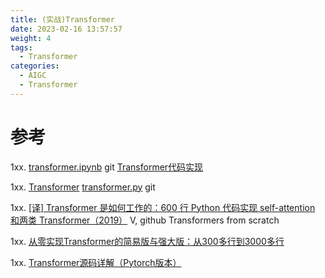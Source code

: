 ```yaml
---
title: (实战)Transformer
date: 2023-02-16 13:57:57
weight: 4
tags:
  - Transformer
categories: 
  - AIGC
  - Transformer  
---
```


<p></p>
<!-- more -->



# 参考
1xx. [transformer.ipynb](https://github.com/www6v/AIGC/blob/master/transformer/transformer.ipynb) git
   [Transformer代码实现](https://www.bilibili.com/video/BV1nc411y7m4/)

1xx. [Transformer](https://paperswithcode.com/method/transformer)
   [transformer.py](https://github.com/tunz/transformer-pytorch/blob/e7266679f0b32fd99135ea617213f986ceede056/model/transformer.py#L201) git

1xx. [[译] Transformer 是如何工作的：600 行 Python 代码实现 self-attention 和两类 Transformer（2019）](http://arthurchiao.art/blog/transformers-from-scratch-zh/) V, github 
    Transformers from scratch
    
1xx. [从零实现Transformer的简易版与强大版：从300多行到3000多行](https://blog.csdn.net/v_JULY_v/article/details/130090649)

1xx. [Transformer源码详解（Pytorch版本）](https://zhuanlan.zhihu.com/p/398039366)